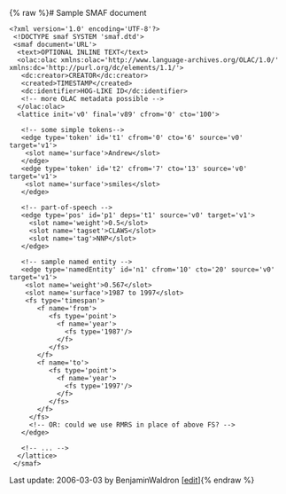 {% raw %}# Sample SMAF document

    <?xml version='1.0' encoding='UTF-8'?>
     <!DOCTYPE smaf SYSTEM 'smaf.dtd'>
     <smaf document='URL'>
      <text>OPTIONAL INLINE TEXT</text>
      <olac:olac xmlns:olac='http://www.language-archives.org/OLAC/1.0/' xmlns:dc='http://purl.org/dc/elements/1.1/'>
       <dc:creator>CREATOR</dc:creator>
       <created>TIMESTAMP</created>
       <dc:identifier>HOG-LIKE ID</dc:identifier>
       <!-- more OLAC metadata possible -->
      </olac:olac>
      <lattice init='v0' final='v89' cfrom='0' cto='100'>
    
       <!-- some simple tokens-->
       <edge type='token' id='t1' cfrom='0' cto='6' source='v0' target='v1'>
        <slot name='surface'>Andrew</slot>
       </edge>
       <edge type='token' id='t2' cfrom='7' cto='13' source='v0' target='v1'>
        <slot name='surface'>smiles</slot>
       </edge>
    
       <!-- part-of-speech -->
       <edge type='pos' id='p1' deps='t1' source='v0' target='v1'>
         <slot name='weight'>0.5</slot>
         <slot name='tagset'>CLAWS</slot>
         <slot name='tag'>NNP</slot>
       </edge>
    
       <!-- sample named entity -->
       <edge type='namedEntity' id='n1' cfrom='10' cto='20' source='v0' target='v1'>
        <slot name='weight'>0.567</slot>
        <slot name='surface'>1987 to 1997</slot>
        <fs type='timespan'>
           <f name='from'>
              <fs type='point'>
                <f name='year'>
                  <fs type='1987'/>
                </f>
              </fs>
           </f>
           <f name='to'>
              <fs type='point'>
                <f name='year'>
                  <fs type='1997'/>
                </f>
              </fs>
           </f>
         </fs>
         <!-- OR: could we use RMRS in place of above FS? -->
       </edge>
    
       <!-- ... -->
      </lattice>
     </smaf>

Last update: 2006-03-03 by BenjaminWaldron [[edit](https://github.com/delph-in/docs/wiki/SmafSample/_edit)]{% endraw %}